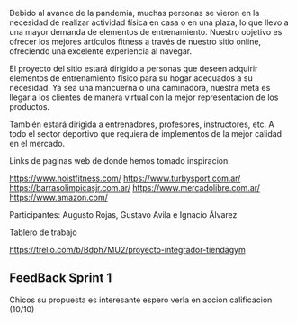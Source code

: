 Debido al avance de la pandemia, muchas personas se vieron en la necesidad de realizar actividad física en casa o en una plaza, lo que llevo a una mayor demanda de elementos de entrenamiento. Nuestro objetivo es ofrecer los mejores artículos fitness a través de nuestro sitio online, ofreciendo una excelente experiencia al navegar. 

El proyecto del sitio estará dirigido a personas que deseen adquirir elementos de entrenamiento físico para su hogar adecuados a su necesidad. Ya sea una mancuerna o una caminadora, nuestra meta es llegar a los clientes de manera virtual con la mejor representación de los productos.

También estará dirigida a entrenadores, profesores, instructores, etc. A todo el sector deportivo que requiera de implementos de la mejor calidad en el mercado. 

Links de paginas web de donde hemos tomado inspiracion: 

https://www.hoistfitness.com/
https://www.turbysport.com.ar/
https://barrasolimpicasjr.com.ar/
https://www.mercadolibre.com.ar/
https://www.amazon.com/

Participantes: Augusto Rojas, Gustavo Avila e Ignacio Álvarez



Tablero de trabajo

https://trello.com/b/Bdph7MU2/proyecto-integrador-tiendagym

## FeedBack Sprint 1
Chicos su propuesta es interesante espero verla en accion  calificacion (10/10)
